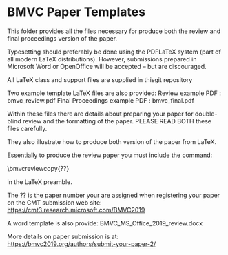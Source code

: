 # BMVC Paper Templates

This folder provides all the files necessary for produce both the review and final proceedings version of the paper.

Typesetting should preferably be done using the PDFLaTeX system (part of all modern LaTeX distributions). 
However, submissions prepared in Microsoft Word or OpenOffice will be accepted – but are discouraged. 

All LaTeX class and support files are supplied in thisgit repository

Two example template LaTeX files are also provided:
	Review example PDF : bmvc_review.pdf
	Final Proceedings example PDF : bmvc_final.pdf


Within these files there are details about preparing your paper for double-blind review and the formatting of the paper.
PLEASE READ BOTH these files carefully. 

They also illustrate how to produce both version of the paper from LaTeX.

Essentially to produce the review paper you must include the command:

\bmvcreviewcopy{??}

in the LaTeX preamble.

The ?? is the paper number your are assigned when registering your paper on the CMT submission web site:
https://cmt3.research.microsoft.com/BMVC2019


A word template is also provide: BMVC_MS_Office_2019_review.docx

More details on paper submission is at: https://bmvc2019.org/authors/submit-your-paper-2/
